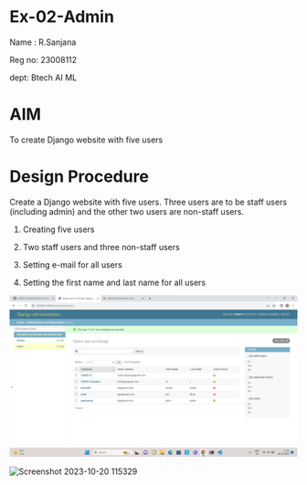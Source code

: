 # Ex-02-Admin
Name : R.Sanjana

Reg no: 23008112

dept: Btech AI ML

# AIM

To create Django website with five users


# Design Procedure

Create a Django website with five users. Three users are to be staff users (including admin) and the other two users are non-staff users.

1. Creating five users

2. Two staff users and three non-staff users

3. Setting e-mail for all users

4. Setting the first name and last name for all users

![Alt text](<Screenshot 2023-10-20 115329.png>)

![Screenshot 2023-10-20 115329](https://github.com/23008112/ODD2023-WT-Ex-02-Admin/assets/138972470/f0bf5651-bb64-410f-b978-2667a222946c)
